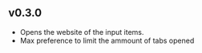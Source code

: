 ## v0.3.0

- Opens the website of the input items.
- Max preference to limit the ammount of tabs opened